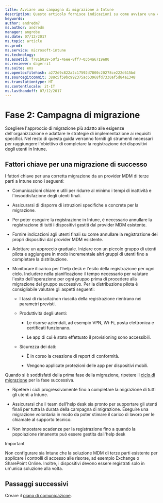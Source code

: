 ```yaml
---
title: Avviare una campagna di migrazione a Intune
description: Questo articolo fornisce indicazioni su come avviare una campagna di migrazione.
keywords: 
author: andredm7
ms.author: andredm
manager: angrobe
ms.date: 07/12/2017
ms.topic: article
ms.prod: 
ms.service: microsoft-intune
ms.technology: 
ms.assetid: f781b029-50f2-46ee-8ff7-03b4a6719e80
ms.reviewer: dagerrit
ms.suite: ems
ms.openlocfilehash: a272d9c822a2c17592d7800c20278ce222d615bd
ms.sourcegitcommit: 388c5f59bc992375ac63968fd7330af5d84a1348
ms.translationtype: HT
ms.contentlocale: it-IT
ms.lasthandoff: 07/12/2017
---
```

# <a name="phase-2-migration-campaign"></a>Fase 2: Campagna di migrazione

Scegliere l'approccio di migrazione più adatto alle esigenze dell'organizzazione e adattare le strategie di implementazione ai requisiti specifici. Nel resto di questa guida verranno forniti gli strumenti necessari per raggiungere l'obiettivo di completare la registrazione dei dispositivi degli utenti in Intune.

## <a name="keys-to-a-successful-migration"></a>Fattori chiave per una migrazione di successo

I fattori chiave per una corretta migrazione da un provider MDM di terze parti a Intune sono i seguenti:

-   Comunicazioni chiare e utili per ridurre al minimo i tempi di inattività e l'insoddisfazione degli utenti finali.

-   Assicurarsi di disporre di istruzioni specifiche e concrete per la migrazione.

-   Per poter eseguire la registrazione in Intune, è necessario annullare la registrazione di tutti i dispositivi gestiti dal provider MDM esistente.

-   Fornire indicazioni agli utenti finali su come annullare la registrazione dei propri dispositivi dal provider MDM esistente.

-   Adottare un approccio graduale. Iniziare con un piccolo gruppo di utenti pilota e aggiungere in modo incrementale altri gruppi di utenti fino a completare la distribuzione.

-   Monitorare il carico per l'help desk e l'esito della registrazione per ogni ciclo. Includere nella pianificazione il tempo necessario per valutare l'esito dell'operazione per ogni gruppo prima di procedere alla migrazione del gruppo successivo. Per la distribuzione pilota è consigliabile valutare gli aspetti seguenti:

    -   I tassi di riuscita/non riuscita della registrazione rientrano nei parametri previsti.

    -   Produttività degli utenti:

        -   Le risorse aziendali, ad esempio VPN, Wi-Fi, posta elettronica e certificati funzionano.

        -   Le app di cui è stato effettuato il provisioning sono accessibili.

    -   Sicurezza dei dati:

        -   È in corso la creazione di report di conformità.

        -   Vengono applicate protezioni delle app per dispositivi mobili.

Quando si è soddisfatti della prima fase della migrazione, ripetere il [ciclo di migrazione](migration-guide-cycle.md) per la fase successiva.

-   Ripetere i cicli progressivamente fino a completare la migrazione di tutti gli utenti a Intune.

-   Assicurarsi che il team dell'help desk sia pronto per supportare gli utenti finali per tutta la durata della campagna di migrazione. Eseguire una migrazione volontaria in modo da poter stimare il carico di lavoro per le chiamate al supporto tecnico.

-   Non impostare scadenze per la registrazione fino a quando la popolazione rimanente può essere gestita dall'help desk

> [!IMPORTANT]
> Non configurare sia Intune che la soluzione MDM di terze parti esistente per applicare i controlli di accesso alle risorse, ad esempio Exchange o SharePoint Online. Inoltre, i dispositivi devono essere registrati solo in un'unica soluzione alla volta.

## <a name="next-steps"></a>Passaggi successivi

Creare il [piano di comunicazione](migration-guide-communication-plan.md).
